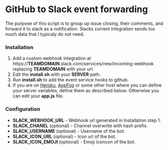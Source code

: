 GitHub to Slack event forwarding
=======================

The purpose of this script is to group up issue closing, their comments, and forward it to slack as a notification. Slacks current integration sends too much data that I typicaly do not need.

### Installation
1. Add a custom webhook integration at https://**TEAMDOMAIN**.slack.com/services/new/incoming-webhook replacing **TEAMDOMAIN** with your url.
2. Edit the **install.sh** with your **SERVER** path.
3. Run **install.sh** to add the event service hooks to github.
4. If you are on [Heroku](heroku.com), [AppFog](appfog.com) or some other host where you can define your server variables, define them as described below. Otherwise you can edit your **app.js** file.

### Configuration
- **SLACK_WEBHOOK_URL** - Webhook url generated in Installation step 1.
- **SLACK_CHANEL** (optional) - Channel overwrite with hash prefix.
- **SLACK_USERNAME** (optional) - Username of the bot.
- **SLACK_ICON_URL** (optional) - Icon url of the bot. 
- **SLACK_ICON_EMOJI** (optional) - Emoji iconcon of the bot.